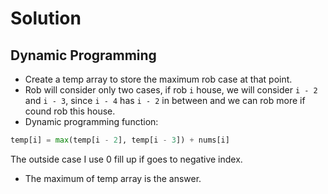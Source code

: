 # Solution
## Dynamic Programming
* Create a temp array to store the maximum rob case at that point.
* Rob will consider only two cases, if rob `i` house, we will consider `i - 2` and `i - 3`, since `i - 4` has `i - 2` in between and we can rob more if cound rob this house.
* Dynamic programming function: 
```python
temp[i] = max(temp[i - 2], temp[i - 3]) + nums[i]
```
The outside case I use 0 fill up if goes to negative index.
* The maximum of temp array is the answer.
